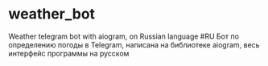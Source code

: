 # weather_bot
Weather telegram bot with aiogram,
on Russian language
#RU
Бот по определению погоды в Telegram,
написана на библиотеке aiogram,
весь интерфейс программы на русском
